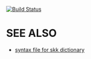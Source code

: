 [![Build Status](https://travis-ci.org/tyru/eskk.vim.svg?branch=master)](https://travis-ci.org/tyru/eskk.vim)

# SEE ALSO
- [syntax file for skk dictionary](http://github.com/vim-skk/skkdict.vim)
